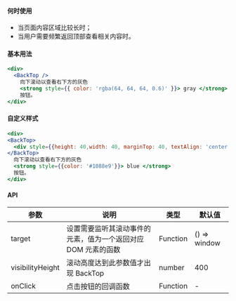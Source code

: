 #### **何时使用**

- 当页面内容区域比较长时；
- 当用户需要频繁返回顶部查看相关内容时。

#### **基本用法**

```jsx
<div>
  <BackTop />
    向下滚动以查看右下方的灰色
    <strong style={{ color: 'rgba(64, 64, 64, 0.6)' }}> gray </strong>
    按钮。
</div>
```

#### **自定义样式**

```jsx
<div>
<BackTop>
  <div style={{height: 40,width: 40, marginTop: 40, textAlign: 'center',borderRadius: 4,fontSize: 20,backgroundColor: '#13B886',color: '#fff',lineHeight: '40px'}}>UP</div>
</BackTop>
  向下滚动以查看右下方的灰色
  <strong style={{color: '#1088e9'}}> blue </strong>
  按钮。
</div>
```

#### **API**

| 参数 | 说明 | 类型 | 默认值 |
| --- | --- | --- | --- |
| target | 设置需要监听其滚动事件的元素，值为一个返回对应 DOM 元素的函数 | Function | () => window |
| visibilityHeight | 滚动高度达到此参数值才出现 BackTop | number | 400 |
| onClick | 点击按钮的回调函数 | Function | - |